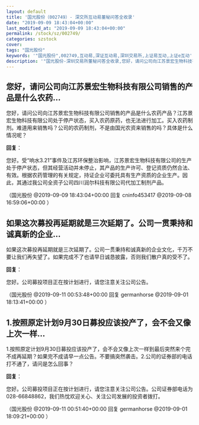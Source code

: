 ```yaml
---
layout: default
title: '国光股份（002749）- 深交所互动易董秘问答全收录'
date: "2019-09-09 18:43:04+00:00"
last_modified_at: "2019-09-09 18:43:04+00:00"
permalink: /stock/sz/002749/
categories: szstock
cover: 
tags: "国光股份"
keywords: '"国光股份",002749,互动易,深证互动易,深圳交易所,上证易互动,上证e互动'
description: '"国光股份-深圳交易所董秘问答全收录,您好，请问公司向江苏景宏生物科技有限公司销售的产品是什么农药产品？江苏景宏生物科技有限公司处于停产状态，买入农药原药，也无法进行加工。买入农药制剂。难道用来销售吗？公司的农药制剂，不是由国光农资来销售的吗？具体是什么情况呢？"'
---
```


## 您好，请问公司向江苏景宏生物科技有限公司销售的产品是什么农药...

您好，请问公司向江苏景宏生物科技有限公司销售的产品是什么农药产品？江苏景宏生物科技有限公司处于停产状态，买入农药原药，也无法进行加工。买入农药制剂。难道用来销售吗？公司的农药制剂，不是由国光农资来销售的吗？具体是什么情况呢？

**回复**：

您好。受“响水3.21”事件及江苏环保整治影响，江苏景宏生物科技有限公司的生产处于停产状态，但其经营活动并未停止，其产品的生产许可、登记资质仍然合法、有效。根据农药管理的有关规定，持证企业可委托具有生产资质的企业生产。因此，其通过我公司全资子公司四川润尔科技有限公司代加工制剂产品。 

（国光股份  @2019-09-09 18:43:04+00:00 回复 cninfo453417  @2019-09-08 16:59:06+00:00 ）

## 如果这次募投再延期就是三次延期了。公司一贯秉持和诚真新的企业...

如果这次募投再延期就是三次延期了。公司一贯秉持和诚真新的企业文化，千万不要让我们再失望了。如果完成不了也请早日诚恳披露，否则我们散户真的受不了。

**回复**：

您好。公司募投项目正在按计划进行，请您注意关注公司公告。 

（国光股份  @2019-09-11 00:53:48+00:00 回复 germanhorse  @2019-09-01 18:13:41+00:00 ）

## 1.按照原定计划9月30日募投应该投产了，会不会又像上次一样...

1.按照原定计划9月30日募投应该投产了，会不会又像上次一样到最后突然来个完不成再延期？如果完不成请早一点公告。不要搞突然袭击。2.公司的证券部的电话打不通了，请问是怎么回事？

**回复**：

您好。公司募投项目正在按计划进行，请您注意关注公司公告。公司证券部电话为028-66848862，我们热忱欢迎关心、关注公司发展的投资者拨打。 

（国光股份  @2019-09-11 00:51:40+00:00 回复 germanhorse  @2019-09-01 18:09:21+00:00 ）

